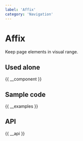 ```yaml
---
label: 'Affix'
category: 'Navigation'
---
```


# Affix

Keep page elements in visual range.

## Used alone

{{ __component }}

## Sample code

{{ __examples }}

## API

{{ __api }}
